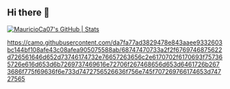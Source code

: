 ## Hi there 👋


[![MauricioCa07's GitHub | Stats](https://stats.quira.sh/MauricioCa07/github?theme=dark)](https://quira.sh?utm_source=widgets&utm_campaign=MauricioCa07)


https://camo.githubusercontent.com/da7fa77ad3829478e843aaee9332603bc144bf108afe43c08afea905075588ab/68747470733a2f2f6769746875622d726561646d652d73746174732e76657263656c2e6170702f6170693f757365726e616d653d6b7269737469616e72706f267468656d653d6461726b2673686f775f69636f6e733d7472756526636f756e745f707269766174653d74727565
<!--
**MauricioCa07/MauricioCa07** is a ✨ _special_ ✨ repository because its `README.md` (this file) appears on your GitHub profile.

Here are some ideas to get you started:

- 🔭 I’m currently working on ...
- 🌱 I’m currently learning ...
- 👯 I’m looking to collaborate on ...
- 🤔 I’m looking for help with ...
- 💬 Ask me about ...
- 📫 How to reach me: ...
- 😄 Pronouns: ...
- ⚡ Fun fact: ...
-->

